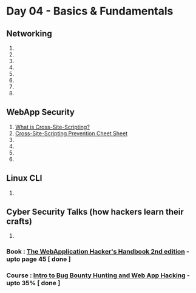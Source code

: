 # Day 04 - Basics & Fundamentals

## Networking
  1. 
  2. 
  3. 
  4. 
  5. 
  6. 
  7. 
  8. 

## WebApp Security
  1. [What is Cross-Site-Scripting?](https://owasp.org/www-community/attacks/xss/)
  2. [Cross-Site-Scripting Prevention Cheet Sheet](https://cheatsheetseries.owasp.org/cheatsheets/Cross_Site_Scripting_Prevention_Cheat_Sheet.html)
  3. 
  4. 
  5. 
  6. 

## Linux CLI
  1. 

## Cyber Security Talks (how hackers learn their crafts)
  1. 

### Book : [The WebApplication Hacker's Handbook 2nd edition](https://edu.anarcho-copy.org/Against%20Security%20-%20Self%20Security/Dafydd%20Stuttard,%20Marcus%20Pinto%20-%20The%20web%20application%20hacker's%20handbook_%20finding%20and%20exploiting%20security%20flaws-Wiley%20(2011).pdf) - upto page 45 [ done ]
### Course : [Intro to Bug Bounty Hunting and Web App Hacking](https://www.udemy.com/course/intro-to-bug-bounty-by-nahamsec/) - upto 35% [ done ]
